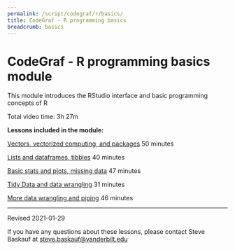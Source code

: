 ```yaml
---
permalink: /script/codegraf/r/basics/
title: CodeGraf - R programming basics
breadcrumb: basics
---
```


# CodeGraf - R programming basics module

This module introduces the RStudio interface and basic programming concepts of R

Total video time: 3h 27m

**Lessons included in the module:**

[Vectors, vectorized computing, and packages](../../011) 50 minutes

[Lists and dataframes, tibbles](../../012) 40 minutes

[Basic stats and plots, missing data](../../013) 47 minutes

[Tidy Data and data wrangling](../../014a) 31 minutes

[More data wrangling and piping](../../014b) 46 minutes

----

Revised 2021-01-29

If you have any questions about these lessons, please contact Steve Baskauf at [steve.baskauf@vanderbilt.edu](mailto:steve.baskauf@vanderbilt.edu)
